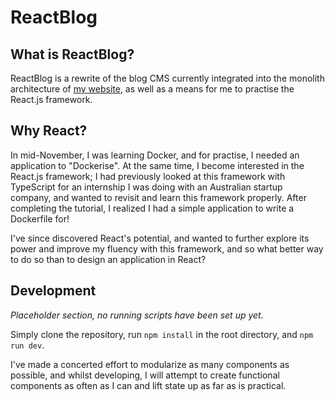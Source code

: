 # ReactBlog

## What is ReactBlog?

ReactBlog is a rewrite of the blog CMS currently integrated into the monolith architecture of [my website](https://forsakenidol.com), as well as a means for me to practise the React.js framework.

## Why React?

In mid-November, I was learning Docker, and for practise, I needed an application to "Dockerise". At the same time, I become interested in the React.js framework; I had previously looked at this framework with TypeScript for an internship I was doing with an Australian startup company, and wanted to revisit and learn this framework properly. After completing the tutorial, I realized I had a simple application to write a Dockerfile for!

I've since discovered React's potential, and wanted to further explore its power and improve my fluency with this framework, and so what better way to do so than to design an application in React?

## Development

*Placeholder section, no running scripts have been set up yet.*

Simply clone the repository, run `npm install` in the root directory, and `npm run dev`.

I've made a concerted effort to modularize as many components as possible, and whilst developing, I will attempt to create functional components as often as I can and lift state up as far as is practical.